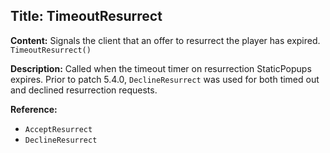 ## Title: TimeoutResurrect

**Content:**
Signals the client that an offer to resurrect the player has expired.
`TimeoutResurrect()`

**Description:**
Called when the timeout timer on resurrection StaticPopups expires. Prior to patch 5.4.0, `DeclineResurrect` was used for both timed out and declined resurrection requests.

**Reference:**
- `AcceptResurrect`
- `DeclineResurrect`